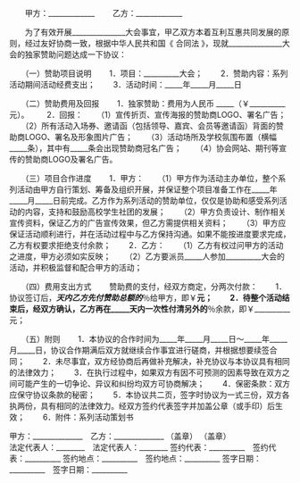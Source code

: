 
 



　　甲方：_____________
　　乙方：_____________


　　为了有效开展_______________大会事宜，甲乙双方本着互利互惠共同发展的原则，经过友好协商一致，根据中华人民共和国《
合同法
》，现就_______________大会的独家赞助问题达成一下协议：


　　（一）赞助项目说明
　　1．项目：__________大会；
　　2．赞助内容：系列活动期间活动经费支出；
　　3．活动时间：_____年_____月_____日


　　（二）赞助费用及回报
　　1．独家赞助：费用为人民币 _____（￥__________元）。
　　2．回报：
　　（1）宣传折页、宣传海报的赞助商LOGO、署名广告；
　　（2）所有活动入场券、邀请函（包括领导、嘉宾、会员等邀请函）背面的赞助商LOGO、署名及形象图片广告；
　　（3）活动场所及学校氛围布置（横幅_____条），其中有_____条会出现赞助商冠名广告；
　　（4）协会网站、期刊等宣传的赞助商LOGO及署名广告。


　　（三）项目合作进度
　　1．甲方：
　　（1）甲方作为活动主办单位，整个系列活动由甲方自行策划、筹备及组织开展，并保证整个项目准备工作在_____年_____月_____日前完成。乙方作为系列活动的赞助单位，仅仅是协助和感受系列活动的内容，支持和鼓励高校学生社团的发展；
　　（2）甲方负责设计、制作相关宣传资料，保证乙方的广告宣传效果，但乙方需提供相关资料；
　　（3）甲方应保证活动顺利进行，并在活动过程中与乙方保持沟通。如果不能按进度要求完成，乙方有权要求拒绝支付余款；
　　2．乙方：
　　（1）乙方有权过问甲方的活动之进度，甲方必须如实反映；
　　（2）乙方要派员_____人参加__________大会的活动，并积极监督和配合甲方的活动；


　　（四）费用支出方式
　　赞助费的支付，经双方商定，分两次付款：
　　1．协议签订后，_____天内乙方先付赞助总额的_____％给甲方，即￥__________元；
　　2．待整个活动结束后，经双方确认，乙方再在_____天内一次性付清另外的__________％余款，即￥__________元；


　　（五）附则
　　1．本协议的合作时间为_____年_____月_____日～_____年_____月_____日，协议合作期满后双方就继续合作事宜进行磋商，并根据想要续签合同；
　　2．未尽事宜，双方经协商后再做补充解决，补充协议与本协议具有相同的法律效力；
　　3．在执行过程中，如果双方有因不可预测的因素导致在双方之间可能产生的一切争论、异议和纠纷均双方可协商解决；
　　4．保密条款：双方应保守协议条款的秘密；
　　5．本协议共二页，签字时协议为一式三份，双方各执两份，具有相同的法律效力。经双方签约代表签字并加盖公章（或手印）后生效；
　　6．附件：系列活动策划书



甲方：______________　乙方：______________
（盖章）               （盖章）            
法定代表人：________　法定代表人：________
签约代表：__________　签约代表：__________
签约地点：__________　签约地点：__________
签字日期：__________　签字日期：__________
 


 

 
 
 
 
 
  


  
 

  


  


  
 
 
 
 

